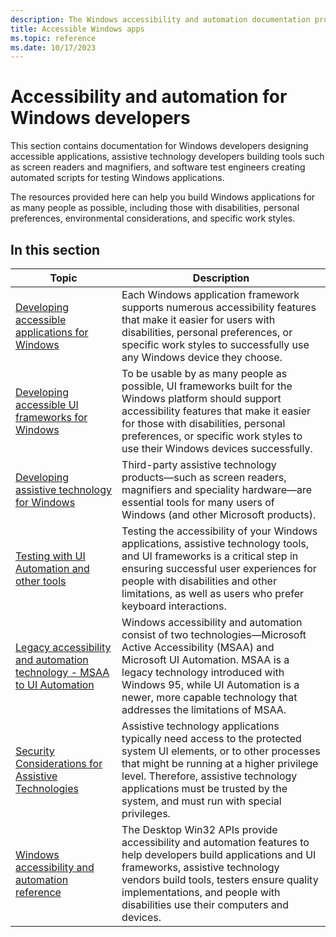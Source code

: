 ```yaml
---
description: The Windows accessibility and automation documentation provides information for developers seeking to create and test accessible Windows apps that can be used by as many people as possible, including those with impairments or disabilities.
title: Accessible Windows apps
ms.topic: reference
ms.date: 10/17/2023
---
```


# Accessibility and automation for Windows developers

This section contains documentation for Windows developers designing accessible applications, assistive technology developers building tools such as screen readers and magnifiers, and software test engineers creating automated scripts for testing Windows applications.

The resources provided here can help you build Windows applications for as many people as possible, including those with disabilities, personal preferences, environmental considerations, and specific work styles.

## In this section

| Topic | Description |
|-|-|
| [Developing accessible applications for Windows](accessibility-appdev.md) | Each Windows application framework supports numerous accessibility features that make it easier for users with disabilities, personal preferences, or specific work styles to successfully use any Windows device they choose. |
| [Developing accessible UI frameworks for Windows](accessibility-uiframeworkdev.md) | To be usable by as many people as possible, UI frameworks built for the Windows platform should support accessibility features that make it easier for those with disabilities, personal preferences, or specific work styles to use their Windows devices successfully. |
| [Developing assistive technology for Windows](accessibility-atdev.md) | Third-party assistive technology products—such as screen readers, magnifiers and speciality hardware—are essential tools for many users of Windows (and other Microsoft products). |
| [Testing with UI Automation and other tools](accessibility-testwithuia.md) | Testing the accessibility of your Windows applications, assistive technology tools, and UI frameworks is a critical step in ensuring successful user experiences for people with disabilities and other limitations, as well as users who prefer keyboard interactions. |
| [Legacy accessibility and automation technology - MSAA to UI Automation](accessibility-legacy.md) | Windows accessibility and automation consist of two technologies—Microsoft Active Accessibility (MSAA) and Microsoft UI Automation. MSAA is a legacy technology introduced with Windows 95, while UI Automation is a newer, more capable technology that addresses the limitations of MSAA. |
| [Security Considerations for Assistive Technologies](../winauto/uiauto-securityoverview.md) | Assistive technology applications typically need access to the protected system UI elements, or to other processes that might be running at a higher privilege level. Therefore, assistive technology applications must be trusted by the system, and must run with special privileges. |
| [Windows accessibility and automation reference](../winauto/accessibility.md) | The Desktop Win32 APIs provide accessibility and automation features to help developers build applications and UI frameworks, assistive technology vendors build tools, testers ensure quality implementations, and people with disabilities use their computers and devices. |
